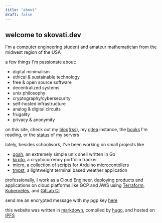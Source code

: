 ```yaml
---
title: "about"
draft: false
---
```


## welcome to skovati.dev

I'm a computer engineering student and amateur mathematician from the midwest region of the USA

a few things I'm passionate about:
- digital minimalism
- ethical & sustainable technology
- free & open source software
- decentralized systems
- unix philosophy
- cryptography/cybersecurity
- self-hosted infrastructure
- analog & digital circuits
- frugality
- privacy & anonymity

on this site, check out my [blog](https://skovati.dev/blog/)([rss](https://skovati.dev/blog/index.xml)), my [gitea](https://git.skovati.dev/) instance, the [books](https://books.skovati.dev/) I'm reading, or the [status](https://status.skovati.dev/) of my servers

lately, besides schoolwork, I've been working on small projects like
- [gosh](https://github.com/skovati/gosh), an extremely simple unix shell written in Go
- [kirpto](https://github.com/skovati/kripto), a cryptocurrency portfolio tracker
- [micro](https://github.com/skovati/micro), a collection of scripts for Arduino microcontollers
- [tmpst](https://github.com/skovati/tmpst), a lightweight terminal based weather application

professionally, I work as a Cloud Engineer, deploying products and applications on cloud platforms like GCP and AWS using [Terraform](https://www.terraform.io/), [Kubernetes](https://kubernetes.io/), and [GitLab CI](https://docs.gitlab.com/ee/ci/)

send me an encrypted message with my pgp key [here](https://gpg.skovati.dev)

this website was written in [markdown](https://en.wikipedia.org/wiki/Markdown), compiled by [hugo](https://github.com/gohugoio/hugo), and hosted on [IPFS](https://ipfs.io/)

